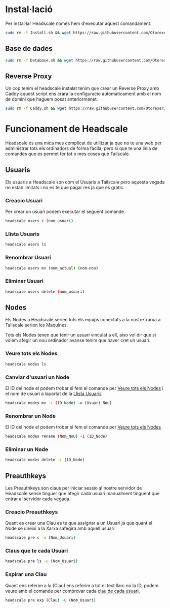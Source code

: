 # Instal·lació

Per instal·lar Headscale només hem d'executar aquest comandament.

```bash
sudo rm -f Install.sh && wget https://raw.githubusercontent.com/Otorexer/SerLliure/main/Serveis/Headscale/Install.sh && sudo bash Install.sh && sudo rm Install.sh
```

## Base de dades

```bash
sudo rm -f Database.sh && wget https://raw.githubusercontent.com/Otorexer/SerLliure/main/Serveis/Headscale/Database.sh && sudo bash Database.sh && sudo rm Database.sh
```

## Reverse Proxy

Un cop tenim el headscale instalat tenim que crear un Reverse Proxy amb Caddy aquest script ens crara la configuracio automaticament amb el nom de domini que haguem posat anteriormanet.

```bash
sudo rm -f Caddy.sh && wget https://raw.githubusercontent.com/Otorexer/SerLliure/main/Serveis/Headscale/Caddy.sh && sudo bash Caddy.sh && sudo rm Caddy.sh
```

# Funcionament de Headscale

Headscale es una mica mes complicat de utilitzar ja que no te una web per administrar tots els ordinadors de forma facila, pero si que te una linia de comandes que es permet fer tot o mes coses que Tailscale.

## Usuaris

Els usuaris a Headscale son com el Usuaris a Tailscale pero aquesta vegada no estan limitats i no es te que pagar res ja que es gratis.

### Creacio Usuari

Per crear un usuari podem executar el seguent comande.

```bash
headscale users c (nom_usuari)
```

### Llista Usuaris

```bash
headscale users ls
```

### Renombrar Usuari

```bash
headscale users mv (nom_actual) (nom-nou)
```

### Eliminar Usuari

```bash
headscale users delete (nom_usuari)
```

## Nodes

Els Nodes a Headscale serien tots els equips conectats a la nostre xarxa a Tailscale serien les Maquines.

Tots els Nodes tenen que tenir un usuari vinculat a ell, aixo vol dir que si volem afegir un nou ordinador avanse tenim que haver cret un usuari.

### Veure tots els Nodes

```bash
headscale nodes ls
```

### Canviar d'usuari un Node

El ID del node el podem trobar si fem el comande per [Veure tots els Nodes](https://github.com/Otorexer/SerLliure/tree/main/Serveis/Headscale#veure-tots-els-nodes) i el nom de usuari a lapartat de la [Llista Usuaris](https://github.com/Otorexer/SerLliure/tree/main/Serveis/Headscale#llista-usuaris)

```bash
headscale nodes mv -i (ID_Node) -u (Usuari_Nou)
```

### Renombrar un Node

El ID del node el podem trobar si fem el comande per [Veure tots els Nodes](https://github.com/Otorexer/SerLliure/tree/main/Serveis/Headscale#veure-tots-els-nodes)

```bash
headscale nodes rename (Nom_Nou) -i (ID_Node)
```

### Eliminar un Node

```bash
headscale nodes delete -i (ID_Node)
```

## Preauthkeys

Les Preauthkeys son claus per iniciar sessio al nostre servidor de Headscale sense tinguer que afegir cada usuari manualment tinguent que entrar al servidor cada vegada.

### Creacio Preauthkeys

Quant es crear una Clau es te que assignar a un Usuari ja que quant el Node se uneixi a la Xarxa safegira amb aquell usuari

```bash
headscale pre c -u (Nom_Usuari)
```

### Claus que te cada Usuari

```bash
headscale pre ls -u (Nom_Usuari)
```

### Expirar una Clau

Quant ens referim a la (Clau) ens referim a tot el text llarc no la ID, podem veure amb el comande per comprovar cada [clau de cada usuari](https://github.com/Otorexer/SerLliure/blob/main/Serveis/Headscale/README.md#claus-que-te-cada-usuari).

```bash
headscale pre exp (Clau) -u (Nom_Usuari)
```
